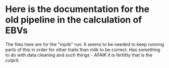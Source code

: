 # Here is the documentation for the old pipeline in the calculation of EBVs

The files here are for the "mjolk" run. It seems to be needed to keep running parts of this in order for other traits than milk to be correct. Has something to do with data cleaning and such things - AFAIK it is fertility that is the culprit.
